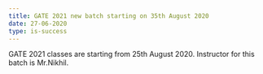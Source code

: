 ```yaml
---
title: GATE 2021 new batch starting on 35th August 2020
date: 27-06-2020
type: is-success
---
```


GATE 2021 classes are starting from 25th August 2020. Instructor for this batch is Mr.Nikhil.
<!-- endexcerpt -->
